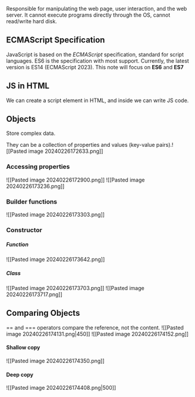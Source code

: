Responsible for manipulating the web page, user interaction, and the web server.
It cannot execute programs directly through the OS, cannot read/write hard disk.

## ECMAScript Specification
JavaScript is based on the *ECMAScript* specification, standard for script languages.
ES6 is the specification with most support.
Currently, the latest version is ES14 (ECMAScript 2023). This note will focus on **ES6** and **ES7**

## JS in HTML
We can create a script element in HTML, and inside we can write JS code.

## Objects
Store complex data.

They can be a collection of properties and values (key-value pairs).![[Pasted image 20240226172633.png]]
### Accessing properties
![[Pasted image 20240226172900.png]]
![[Pasted image 20240226173236.png]]
### Builder functions
![[Pasted image 20240226173303.png]]
### Constructor
##### Function
![[Pasted image 20240226173642.png]]
##### Class
![[Pasted image 20240226173703.png]]
![[Pasted image 20240226173717.png]]
## Comparing Objects
== and === operators compare the reference, not the content.
![[Pasted image 20240226174131.png|450]]
![[Pasted image 20240226174152.png]]
#### Shallow copy
![[Pasted image 20240226174350.png]]
#### Deep copy
![[Pasted image 20240226174408.png|500]]
